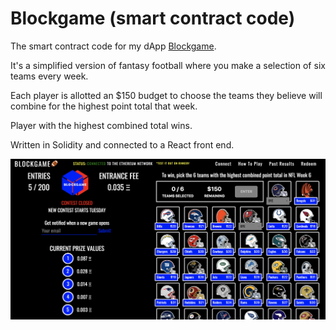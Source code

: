 # Blockgame (smart contract code)
The smart contract code for my dApp [Blockgame](www.blockgame.cash).

It's a simplified version of fantasy football where you make a selection of six teams every week. 

Each player is allotted an $150 budget to choose the teams they believe will combine for the highest point total that week. 

Player with the highest combined total wins. 

Written in Solidity and connected to a React front end.

![blockgame](./blockgame.png)